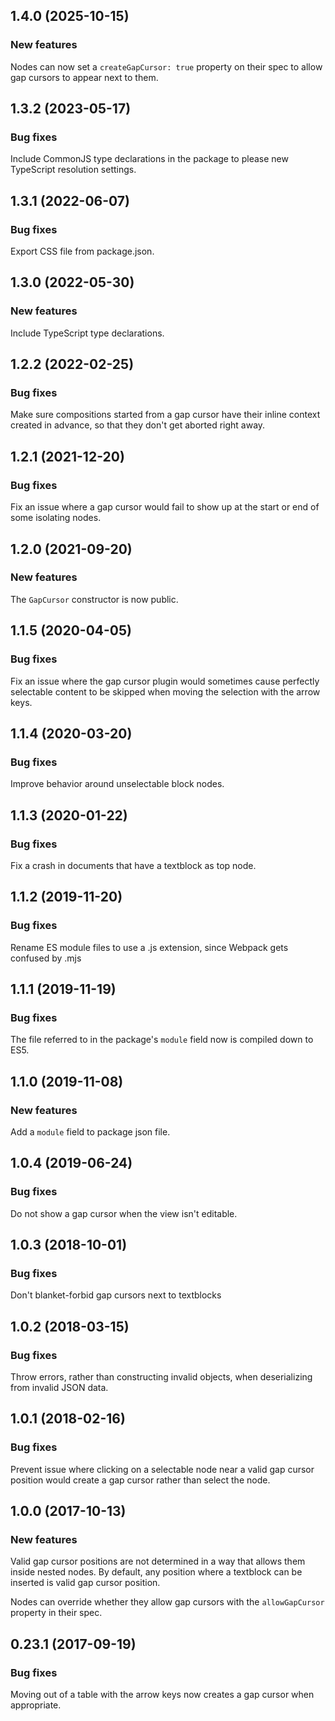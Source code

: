 ## 1.4.0 (2025-10-15)

### New features

Nodes can now set a `createGapCursor: true` property on their spec to allow gap cursors to appear next to them.

## 1.3.2 (2023-05-17)

### Bug fixes

Include CommonJS type declarations in the package to please new TypeScript resolution settings.

## 1.3.1 (2022-06-07)

### Bug fixes

Export CSS file from package.json.

## 1.3.0 (2022-05-30)

### New features

Include TypeScript type declarations.

## 1.2.2 (2022-02-25)

### Bug fixes

Make sure compositions started from a gap cursor have their inline context created in advance, so that they don't get aborted right away.

## 1.2.1 (2021-12-20)

### Bug fixes

Fix an issue where a gap cursor would fail to show up at the start or end of some isolating nodes.

## 1.2.0 (2021-09-20)

### New features

The `GapCursor` constructor is now public.

## 1.1.5 (2020-04-05)

### Bug fixes

Fix an issue where the gap cursor plugin would sometimes cause perfectly selectable content to be skipped when moving the selection with the arrow keys.

## 1.1.4 (2020-03-20)

### Bug fixes

Improve behavior around unselectable block nodes.

## 1.1.3 (2020-01-22)

### Bug fixes

Fix a crash in documents that have a textblock as top node.

## 1.1.2 (2019-11-20)

### Bug fixes

Rename ES module files to use a .js extension, since Webpack gets confused by .mjs

## 1.1.1 (2019-11-19)

### Bug fixes

The file referred to in the package's `module` field now is compiled down to ES5.

## 1.1.0 (2019-11-08)

### New features

Add a `module` field to package json file.

## 1.0.4 (2019-06-24)

### Bug fixes

Do not show a gap cursor when the view isn't editable.

## 1.0.3 (2018-10-01)

### Bug fixes

Don't blanket-forbid gap cursors next to textblocks

## 1.0.2 (2018-03-15)

### Bug fixes

Throw errors, rather than constructing invalid objects, when deserializing from invalid JSON data.

## 1.0.1 (2018-02-16)

### Bug fixes

Prevent issue where clicking on a selectable node near a valid gap cursor position would create a gap cursor rather than select the node.

## 1.0.0 (2017-10-13)

### New features

Valid gap cursor positions are not determined in a way that allows them inside nested nodes. By default, any position where a textblock can be inserted is valid gap cursor position.

Nodes can override whether they allow gap cursors with the `allowGapCursor` property in their spec.

## 0.23.1 (2017-09-19)

### Bug fixes

Moving out of a table with the arrow keys now creates a gap cursor when appropriate.


